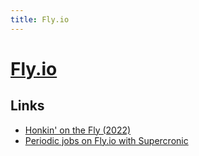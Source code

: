 ```yaml
---
title: Fly.io
---
```


# [Fly.io](https://fly.io/)

## Links

- [Honkin' on the Fly (2022)](https://icyphox.sh/blog/honk-fly/)
- [Periodic jobs on Fly.io with Supercronic](https://github.com/fly-apps/supercronic)
